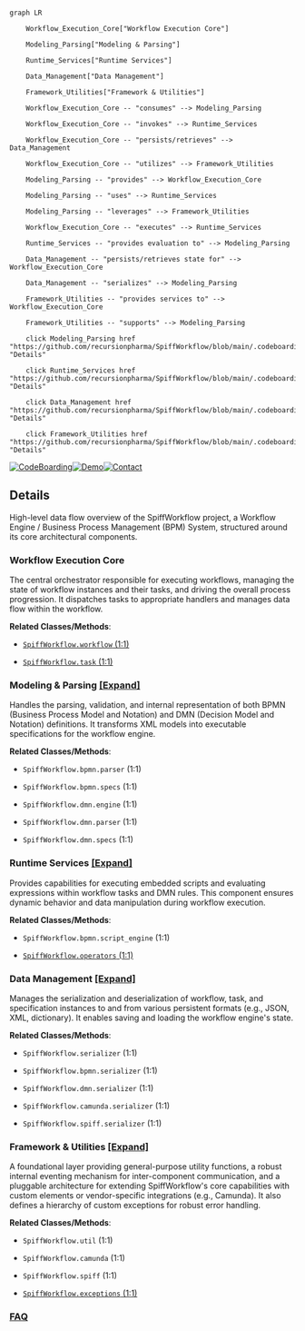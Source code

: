```mermaid

graph LR

    Workflow_Execution_Core["Workflow Execution Core"]

    Modeling_Parsing["Modeling & Parsing"]

    Runtime_Services["Runtime Services"]

    Data_Management["Data Management"]

    Framework_Utilities["Framework & Utilities"]

    Workflow_Execution_Core -- "consumes" --> Modeling_Parsing

    Workflow_Execution_Core -- "invokes" --> Runtime_Services

    Workflow_Execution_Core -- "persists/retrieves" --> Data_Management

    Workflow_Execution_Core -- "utilizes" --> Framework_Utilities

    Modeling_Parsing -- "provides" --> Workflow_Execution_Core

    Modeling_Parsing -- "uses" --> Runtime_Services

    Modeling_Parsing -- "leverages" --> Framework_Utilities

    Workflow_Execution_Core -- "executes" --> Runtime_Services

    Runtime_Services -- "provides evaluation to" --> Modeling_Parsing

    Data_Management -- "persists/retrieves state for" --> Workflow_Execution_Core

    Data_Management -- "serializes" --> Modeling_Parsing

    Framework_Utilities -- "provides services to" --> Workflow_Execution_Core

    Framework_Utilities -- "supports" --> Modeling_Parsing

    click Modeling_Parsing href "https://github.com/recursionpharma/SpiffWorkflow/blob/main/.codeboarding//Modeling_Parsing.md" "Details"

    click Runtime_Services href "https://github.com/recursionpharma/SpiffWorkflow/blob/main/.codeboarding//Runtime_Services.md" "Details"

    click Data_Management href "https://github.com/recursionpharma/SpiffWorkflow/blob/main/.codeboarding//Data_Management.md" "Details"

    click Framework_Utilities href "https://github.com/recursionpharma/SpiffWorkflow/blob/main/.codeboarding//Framework_Utilities.md" "Details"

```



[![CodeBoarding](https://img.shields.io/badge/Generated%20by-CodeBoarding-9cf?style=flat-square)](https://github.com/CodeBoarding/GeneratedOnBoardings)[![Demo](https://img.shields.io/badge/Try%20our-Demo-blue?style=flat-square)](https://www.codeboarding.org/demo)[![Contact](https://img.shields.io/badge/Contact%20us%20-%20contact@codeboarding.org-lightgrey?style=flat-square)](mailto:contact@codeboarding.org)



## Details



High-level data flow overview of the SpiffWorkflow project, a Workflow Engine / Business Process Management (BPM) System, structured around its core architectural components.



### Workflow Execution Core

The central orchestrator responsible for executing workflows, managing the state of workflow instances and their tasks, and driving the overall process progression. It dispatches tasks to appropriate handlers and manages data flow within the workflow.





**Related Classes/Methods**:



- <a href="https://github.com/recursionpharma/SpiffWorkflow/blob/main/SpiffWorkflow/workflow.py#L1-L1" target="_blank" rel="noopener noreferrer">`SpiffWorkflow.workflow` (1:1)</a>

- <a href="https://github.com/recursionpharma/SpiffWorkflow/blob/main/SpiffWorkflow/task.py#L1-L1" target="_blank" rel="noopener noreferrer">`SpiffWorkflow.task` (1:1)</a>





### Modeling & Parsing [[Expand]](./Modeling_Parsing.md)

Handles the parsing, validation, and internal representation of both BPMN (Business Process Model and Notation) and DMN (Decision Model and Notation) definitions. It transforms XML models into executable specifications for the workflow engine.





**Related Classes/Methods**:



- `SpiffWorkflow.bpmn.parser` (1:1)

- `SpiffWorkflow.bpmn.specs` (1:1)

- `SpiffWorkflow.dmn.engine` (1:1)

- `SpiffWorkflow.dmn.parser` (1:1)

- `SpiffWorkflow.dmn.specs` (1:1)





### Runtime Services [[Expand]](./Runtime_Services.md)

Provides capabilities for executing embedded scripts and evaluating expressions within workflow tasks and DMN rules. This component ensures dynamic behavior and data manipulation during workflow execution.





**Related Classes/Methods**:



- `SpiffWorkflow.bpmn.script_engine` (1:1)

- <a href="https://github.com/recursionpharma/SpiffWorkflow/blob/main/SpiffWorkflow/operators.py#L1-L1" target="_blank" rel="noopener noreferrer">`SpiffWorkflow.operators` (1:1)</a>





### Data Management [[Expand]](./Data_Management.md)

Manages the serialization and deserialization of workflow, task, and specification instances to and from various persistent formats (e.g., JSON, XML, dictionary). It enables saving and loading the workflow engine's state.





**Related Classes/Methods**:



- `SpiffWorkflow.serializer` (1:1)

- `SpiffWorkflow.bpmn.serializer` (1:1)

- `SpiffWorkflow.dmn.serializer` (1:1)

- `SpiffWorkflow.camunda.serializer` (1:1)

- `SpiffWorkflow.spiff.serializer` (1:1)





### Framework & Utilities [[Expand]](./Framework_Utilities.md)

A foundational layer providing general-purpose utility functions, a robust internal eventing mechanism for inter-component communication, and a pluggable architecture for extending SpiffWorkflow's core capabilities with custom elements or vendor-specific integrations (e.g., Camunda). It also defines a hierarchy of custom exceptions for robust error handling.





**Related Classes/Methods**:



- `SpiffWorkflow.util` (1:1)

- `SpiffWorkflow.camunda` (1:1)

- `SpiffWorkflow.spiff` (1:1)

- <a href="https://github.com/recursionpharma/SpiffWorkflow/blob/main/SpiffWorkflow/exceptions.py#L1-L1" target="_blank" rel="noopener noreferrer">`SpiffWorkflow.exceptions` (1:1)</a>









### [FAQ](https://github.com/CodeBoarding/GeneratedOnBoardings/tree/main?tab=readme-ov-file#faq)